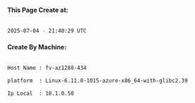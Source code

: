 
   
#### This Page Create at:

```bash

2025-07-04 - 21:40:29 UTC

```

#### Create By Machine:

```bash

Host Name : fv-az1288-434

platform  : Linux-6.11.0-1015-azure-x86_64-with-glibc2.39

Ip Local  : 10.1.0.50

```

